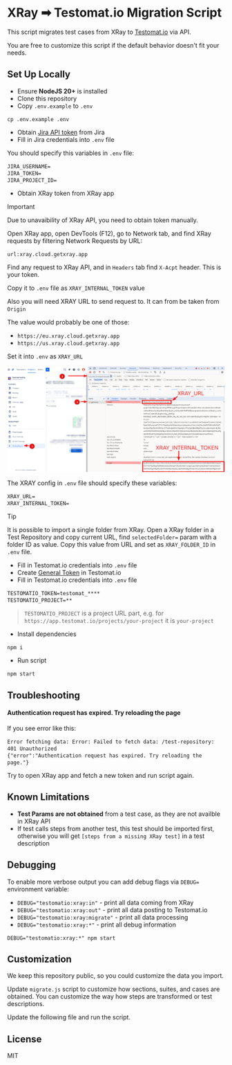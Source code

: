 # XRay ➡ Testomat.io Migration Script

This script migrates test cases from XRay to [Testomat.io](https://testomat.io) via API.

You are free to customize this script if the default behavior doesn't fit your needs.

## Set Up Locally

* Ensure **NodeJS 20+** is installed
* Clone this repository
* Copy `.env.example` to `.env`

```
cp .env.example .env
```

* Obtain [Jira API token](https://support.atlassian.com/atlassian-account/docs/manage-api-tokens-for-your-atlassian-account/) from Jira
* Fill in Jira credentials into `.env` file

You should specify this variables in `.env` file:
```
JIRA_USERNAME=
JIRA_TOKEN=
JIRA_PROJECT_ID=
```

* Obtain XRay token from XRay app

> [!IMPORTANT]
> Due to unavaibility of XRay API, you need to obtain token manually.

Open XRay app, open DevTools (F12), go to Network tab, and find XRay requests by filtering Network Requests by URL:

```
url:xray.cloud.getxray.app
```

Find any request to XRay API, and in `Headers` tab find `X-Acpt` header. This is your token.

Copy it to `.env` file as `XRAY_INTERNAL_TOKEN` value


Also you will need XRAY URL to send request to. It can from be taken from `Origin`

The value would probably be one of those:

* `https://eu.xray.cloud.getxray.app`
* `https://us.xray.cloud.getxray.app`

Set it into `.env` as `XRAY_URL`

![](./assets/xray_token.png)

The XRAY config in `.env` file should specify these variables:

```
XRAY_URL=
XRAY_INTERNAL_TOKEN=
```

> [!TIP]
> It is possible to import a single folder from XRay. Open a XRay folder in a Test Repository and copy current URL, find `selectedFolder=` param with a folder ID as value. Copy this value from URL and set as `XRAY_FOLDER_ID` in `.env` file.

* Fill in Testomat.io credentials into `.env` file
* Create [General Token](https://app.testomat.io/account/access_tokens) in Testomat.io
* Fill in Testomat.io credentials into `.env` file

```
TESTOMATIO_TOKEN=testomat_****
TESTOMATIO_PROJECT=**
```

> `TESTOMATIO_PROJECT` is a project URL part, e.g. for `https://app.testomat.io/projects/your-project` it is `your-project`

* Install dependencies

```
npm i
```

* Run script

```
npm start
```

## Troubleshooting

#### Authentication request has expired. Try reloading the page

If you see error like this:

```
Error fetching data: Error: Failed to fetch data: /test-repository: 401 Unauthorized
{"error":"Authentication request has expired. Try reloading the page."}
```

Try to open XRay app and fetch a new token and run script again.

## Known Limitations

* **Test Params are not obtained** from a test case, as they are not availble in XRay API
* If test calls steps from another test, this test should be imported first, otherwise you will get `[steps from a missing XRay test]` in a test description

## Debugging

To enable more verbose output you can add debug flags via `DEBUG=` environment variable:

* `DEBUG="testomatio:xray:in"` - print all data coming from XRay
* `DEBUG="testomatio:xray:out"` - print all data posting to Testomat.io
* `DEBUG="testomatio:xray:migrate"` - print all data processing
* `DEBUG="testomatio:xray:*"` - print all debug information

```
DEBUG="testomatio:xray:*" npm start
```

## Customization

We keep this repository public, so you could customize the data you import.

Update `migrate.js` script to customize how sections, suites, and cases are obtained. You can customize the way how steps are transformed or test descriptions.

Update the following file and run the script.

## License

MIT
